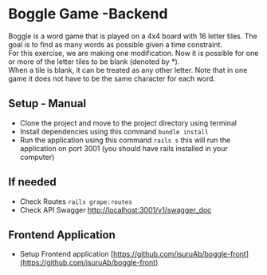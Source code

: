 # Boggle Game -Backend
Boggle is a word game that is played on a 4x4 board with 16 letter tiles. 
The goal is to find as many words as possible given a time constraint.  
For this exercise, we are making one modification.  Now it is possible for one or more of the letter tiles to be blank (denoted by *).  
When a tile is blank, it can be treated as any other letter.  Note that in one game it does not have to be the same character for each word.  

## Setup - Manual

- Clone the project and move to the project directory using terminal
- Install dependencies using this command `bundle install`
- Run the application using this command `rails s` this will run the application on port 3001 (you should have rails installed in your computer)

## If needed
- Check Routes `rails grape:routes`
- Check API Swagger [http://localhost:3001/v1/swagger_doc](http://localhost:3001/v1/swagger_doc)

## Frontend Application

- Setup Frontend application [https://github.com/isuruAb/boggle-front](https://github.com/isuruAb/boggle-front)